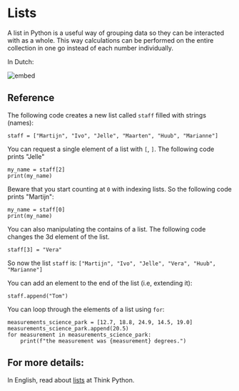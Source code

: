 # Lists

A list in Python is a useful way of grouping data so they can be interacted with as a whole. This way calculations can be performed on the entire collection in one go instead of each number individually.

In Dutch:

![embed](https://player.vimeo.com/video/287247201)

## Reference

The following code creates a new list called `staff` filled with strings (names):

    staff = ["Martijn", "Ivo", "Jelle", "Maarten", "Huub", "Marianne"]

You can request a single element of a list with `[`, `]`. The following code prints "Jelle"

    my_name = staff[2]
	print(my_name)

Beware that you start counting at `0` with indexing lists. So the following code prints "Martijn":

    my_name = staff[0]
	print(my_name)

You can also manipulating the contains of a list. The following code changes the 3d element of the list.

    staff[3] = "Vera"

So now the list `staff` is: `["Martijn", "Ivo", "Jelle", "Vera", "Huub", "Marianne"]`

You can add an element to the end of the list (i.e, extending it):

    staff.append("Tom")

You can loop through the elements of a list using `for`:

    measurements_science_park = [12.7, 18.8, 24.9, 14.5, 19.0]
    measurements_science_park.append(20.5)
    for measurement in measurements_science_park:
        print(f"the measurement was {measurement} degrees.")

## For more details:

In English, read about [lists](http://greenteapress.com/thinkpython/html/thinkpython011.html) at Think Python.
